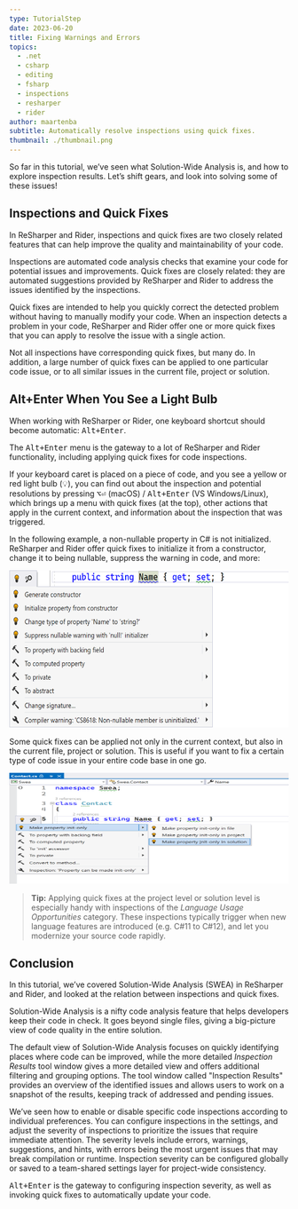 ```yaml
---
type: TutorialStep
date: 2023-06-20
title: Fixing Warnings and Errors
topics:
  - .net
  - csharp
  - editing
  - fsharp
  - inspections
  - resharper
  - rider
author: maartenba
subtitle: Automatically resolve inspections using quick fixes.
thumbnail: ./thumbnail.png
---
```


So far in this tutorial, we’ve seen what Solution-Wide Analysis is, and how to explore inspection results. Let’s shift gears, and look into solving some of these issues!

## Inspections and Quick Fixes

In ReSharper and Rider, inspections and quick fixes are two closely related features that can help improve the quality and maintainability of your code.

Inspections are automated code analysis checks that examine your code for potential issues and improvements. Quick fixes are closely related: they are automated suggestions provided by ReSharper and Rider to address the issues identified by the inspections.

Quick fixes are intended to help you quickly correct the detected problem without having to manually modify your code. When an inspection detects a problem in your code, ReSharper and Rider offer one or more quick fixes that you can apply to resolve the issue with a single action.

Not all inspections have corresponding quick fixes, but many do. In addition, a large number of quick fixes can be applied to one particular code issue, or to all similar issues in the current file, project or solution.

## Alt+Enter When You See a Light Bulb

When working with ReSharper or Rider, one keyboard shortcut should become automatic: <kbd>Alt+Enter</kbd>.

The <kbd>Alt+Enter</kbd> menu is the gateway to a lot of ReSharper and Rider functionality, including applying quick fixes for code inspections.

If your keyboard caret is placed on a piece of code, and you see a yellow or red light bulb (💡), you can find out about the inspection and potential resolutions by pressing <kbd>⌥⏎</kbd> (macOS) / <kbd>Alt+Enter</kbd> (VS Windows/Linux), which brings up a menu with quick fixes (at the top), other actions that apply in the current context, and information about the inspection that was triggered.

In the following example, a non-nullable property in C# is not initialized. ReSharper and Rider offer quick fixes to initialize it from a constructor, change it to being nullable, suppress the warning in code, and more:

<img alt="The Alt+Enter menu in ReSharper" height="283" src="alt-enter-in-resharper.png" width="582"/>
<!--![The Alt+Enter menu in Rider](alt-enter-in-rider.png)-->

Some quick fixes can be applied not only in the current context, but also in the current file, project or solution. This is useful if you want to fix a certain type of code issue in your entire code base in one go.

<img alt="Fix all issues in solution (ReSharper)" height="200" src="resharper-fix-in-solution.png" width="633"/>
<!--![Fix all issues in solution (Rider)](rider-fix-in-solution.png)-->

> **Tip:** Applying quick fixes at the project level or solution level is especially handy with inspections of the _Language Usage Opportunities_ category. These inspections typically trigger when new language features are introduced (e.g. C#11 to C#12), and let you modernize your source code rapidly.

## Conclusion

In this tutorial, we’ve covered Solution-Wide Analysis (SWEA) in ReSharper and Rider, and looked at the relation between inspections and quick fixes.

Solution-Wide Analysis is a nifty code analysis feature that helps developers keep their code in check. It goes beyond single files, giving a big-picture view of code quality in the entire solution.

The default view of Solution-Wide Analysis focuses on quickly identifying places where code can be improved, while the more detailed _Inspection Results_ tool window gives a more detailed view and offers additional filtering and grouping options. The tool window called "Inspection Results" provides an overview of the identified issues and allows users to work on a snapshot of the results, keeping track of addressed and pending issues.

We’ve seen how to enable or disable specific code inspections according to individual preferences. You can configure inspections in the settings, and adjust the severity of inspections to prioritize the issues that require immediate attention. The severity levels include errors, warnings, suggestions, and hints, with errors being the most urgent issues that may break compilation or runtime. Inspection severity can be configured globally or saved to a team-shared settings layer for project-wide consistency.

<kbd>Alt+Enter</kbd> is the gateway to configuring inspection severity, as well as invoking quick fixes to automatically update your code.
